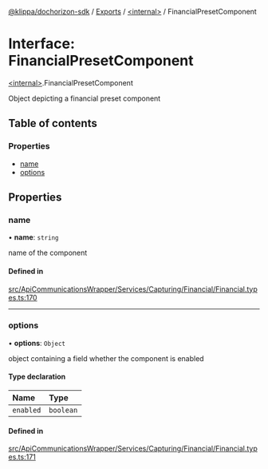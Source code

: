 [@klippa/dochorizon-sdk](../README.md) / [Exports](../modules.md) / [\<internal\>](../modules/internal_.md) / FinancialPresetComponent

# Interface: FinancialPresetComponent

[\<internal\>](../modules/internal_.md).FinancialPresetComponent

Object depicting a financial preset component

## Table of contents

### Properties

- [name](internal_.FinancialPresetComponent.md#name)
- [options](internal_.FinancialPresetComponent.md#options)

## Properties

### name

• **name**: `string`

name of the component

#### Defined in

[src/ApiCommunicationsWrapper/Services/Capturing/Financial/Financial.types.ts:170](https://github.com/klippa-app/js-dochorizon-sdk/blob/205a2fd/src/ApiCommunicationsWrapper/Services/Capturing/Financial/Financial.types.ts#L170)

___

### options

• **options**: `Object`

object containing a field whether the component is enabled

#### Type declaration

| Name | Type |
| :------ | :------ |
| `enabled` | `boolean` |

#### Defined in

[src/ApiCommunicationsWrapper/Services/Capturing/Financial/Financial.types.ts:171](https://github.com/klippa-app/js-dochorizon-sdk/blob/205a2fd/src/ApiCommunicationsWrapper/Services/Capturing/Financial/Financial.types.ts#L171)
